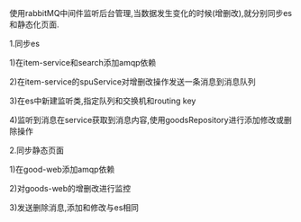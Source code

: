 使用rabbitMQ中间件监听后台管理,当数据发生变化的时候(增删改),就分别同步es和静态化页面.

1.同步es

1)在item-service和search添加amqp依赖

2)在item-service的spuService对增删改操作发送一条消息到消息队列

3)在es中新建监听类,指定队列和交换机和routing key

4)监听到消息在service获取到消息内容,使用goodsRepository进行添加修改或删除操作

2.同步静态页面

1)在good-web添加amqp依赖

2)对goods-web的增删改进行监控

3)发送删除消息,添加和修改与es相同